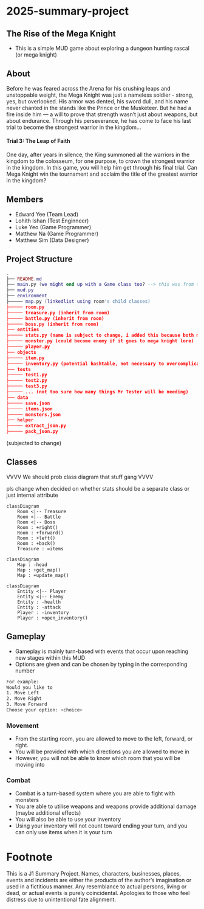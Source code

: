 # 2025-summary-project
## The Rise of the Mega Knight 
- This is a simple MUD game about exploring a dungeon hunting rascal (or mega knight) 

## About
Before he was feared across the Arena for his crushing leaps and unstoppable weight, the Mega Knight was just a nameless soldier - strong, yes, but overlooked. His armor was dented, his sword dull, and his name never chanted in the stands like the Prince or the Musketeer. But he had a fire inside him — a will to prove that strength wasn’t just about weapons, but about endurance. Through his perseverance, he has come to face his last trial to become the strongest warrior in the kingdom… 

 #### Trial 3: The Leap of Faith 
 One day, after years in silence, the King summoned all the warriors in the kingdom to the colosseum, for one purpose, to crown the strongest warrior in the kingdom.
In this game, you will help him get through his final trial. Can Mega Knight win the tournament and acclaim the title of the greatest warrior in the kingdom?

## Members

- Edward Yee (Team Lead)
- Lohith Ishan (Test Enginneer)
- Luke Yeo (Game Programmer)
- Matthew Na (Game Programmer)
- Matthew Sim (Data Designer)

## Project Structure

```lua
.
├── README.md
├── main.py (we might end up with a Game class too? --> this was from the template so see how)
├── mud.py
├── environment
├───── map.py (linkedlist using room's child classes)
├───── room.py
├───── treasure.py (inherit from room)
├───── battle.py (inherit from room)
├───── boss.py (inherit from room)
├── entities
├───── stats.py (name is subject to change, i added this because both monster and player have stats(id assume) --> inheritance, maybe polymorphic method actions() also?)
├───── monster.py (could become enemy if it goes to mega knight lore)
├───── player.py 
├── objects
├───── item.py
├───── inventory.py (potential hashtable, not necessary to overcomplicate though)
├── tests
├───── test1.py
├───── test2.py
├───── test3.py 
├───── ... (not too sure how many things Mr Tester will be needing)
├── data
├───── save.json
├───── items.json
├───── monsters.json 
├── helper
├───── extract_json.py
├───── pack_json.py 
```
(subjected to change)

## Classes 

VVVV We should prob class diagram that stuff gang VVVV

pls change when decided on whether stats should be a separate class or just internal attribute
```mermaid
classDiagram
    Room <|-- Treasure
    Room <|-- Battle
    Room <|-- Boss
    Room : +right()
    Room : +forward()
    Room : +left()
    Room : +back()
    Treasure : =items
```
```mermaid
classDiagram
    Map : -head
    Map : +get_map()
    Map : +update_map()
```
```mermaid
classDiagram
    Entity <|-- Player
    Entity <|-- Enemy
    Entity : -health
    Entity : -attack
    Player : -inventory
    Player : +open_inventory()
```

## Gameplay

- Gameplay is mainly turn-based with events that occur upon reaching new stages within this MUD
- Options are given and can be chosen by typing in the corresponding number

```bash
For example:
Would you like to
1. Move Left
2. Move Right
3. Move Forward
Choose your option: <choice>
```

### Movement

- From the starting room, you are allowed to move to the left, forward, or right.
- You will be provided with which directions you are allowed to move in
- However, you will not be able to know which room that you will be moving into

### Combat

- Combat is a turn-based system where you are able to fight with monsters
- You are able to utilise weapons and weapons provide additional damage (maybe additional effects)
- You will also be able to use your inventory
- Using your inventory will not count toward ending your turn, and you can only use items when it is your turn

# Footnote

This is a J1 Summary Project. Names, characters, businesses, places, events and incidents are either the products of the author’s imagination or used in a fictitious manner. Any resemblance to actual persons, living or dead, or actual events is purely coincidental. Apologies to those who feel distress due to unintentional fate alignment.
